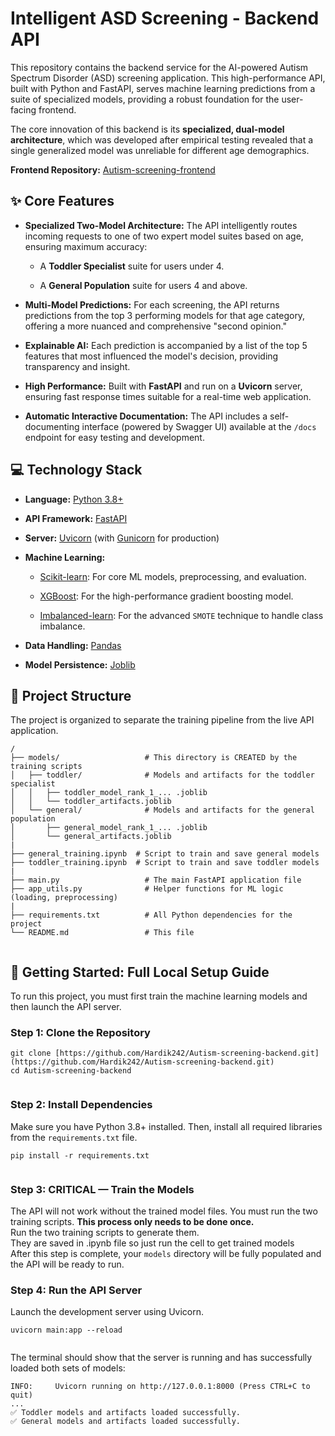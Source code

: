 <h1>Intelligent ASD Screening - Backend API</h1>
<p>This repository contains the backend service for the AI-powered Autism Spectrum Disorder (ASD) screening application.
      This high-performance API, built with Python and FastAPI, serves machine learning predictions from a suite of
      specialized models, providing a robust foundation for the user-facing frontend.</p>
<p>The core innovation of this backend is its <strong>specialized, dual-model architecture</strong>, which was developed
      after empirical testing revealed that a single generalized model was unreliable for different age demographics.
</p>
<p><strong>Frontend Repository:</strong> <a
            href="https://github.com/Hardik242/Autism-screening-frontend"
            title="null">Autism-screening-frontend</a></p>
<h2>✨ Core Features</h2>
<ul>
      <li>
            <p><strong>Specialized Two-Model Architecture:</strong> The API intelligently routes incoming requests to
                  one of two expert model suites based on age, ensuring maximum accuracy:</p>
            <ul>
                  <li>
                        <p>A <strong>Toddler Specialist</strong> suite for users under 4.</p>
                  </li>
                  <li>
                        <p>A <strong>General Population</strong> suite for users 4 and above.</p>
                  </li>
            </ul>
      </li>
      <li>
            <p><strong>Multi-Model Predictions:</strong> For each screening, the API returns predictions from the top 3
                  performing models for that age category, offering a more nuanced and comprehensive "second opinion."
            </p>
      </li>
      <li>
            <p><strong>Explainable AI:</strong> Each prediction is accompanied by a list of the top 5 features that most
                  influenced the model's decision, providing transparency and insight.</p>
      </li>
      <li>
            <p><strong>High Performance:</strong> Built with <strong>FastAPI</strong> and run on a
                  <strong>Uvicorn</strong> server, ensuring fast response times suitable for a real-time web
                  application.</p>
      </li>
      <li>
            <p><strong>Automatic Interactive Documentation:</strong> The API includes a self-documenting interface
                  (powered by Swagger UI) available at the <code>/docs</code> endpoint for easy testing and development.
            </p>
      </li>
</ul>
<h2>💻 Technology Stack</h2>
<ul>
      <li>
            <p><strong>Language:</strong> <a href="https://www.python.org/" title="null">Python 3.8+</a></p>
      </li>
      <li>
            <p><strong>API Framework:</strong> <a href="https://fastapi.tiangolo.com/" title="null">FastAPI</a></p>
      </li>
      <li>
            <p><strong>Server:</strong> <a href="https://www.uvicorn.org/" title="null">Uvicorn</a> (with <a
                        href="https://gunicorn.org/" title="null">Gunicorn</a> for production)</p>
      </li>
      <li>
            <p><strong>Machine Learning:</strong></p>
            <ul>
                  <li>
                        <p><a href="https://scikit-learn.org/" title="null">Scikit-learn</a>: For core ML models,
                              preprocessing, and evaluation.</p>
                  </li>
                  <li>
                        <p><a href="https://xgboost.ai/" title="null">XGBoost</a>: For the high-performance gradient
                              boosting model.</p>
                  </li>
                  <li>
                        <p><a href="https://imbalanced-learn.org/stable/" title="null">Imbalanced-learn</a>: For the
                              advanced <code>SMOTE</code> technique to handle class imbalance.</p>
                  </li>
            </ul>
      </li>
      <li>
            <p><strong>Data Handling:</strong> <a href="https://pandas.pydata.org/" title="null">Pandas</a></p>
      </li>
      <li>
            <p><strong>Model Persistence:</strong> <a href="https://joblib.readthedocs.io/en/latest/"
                        title="null">Joblib</a></p>
      </li>
</ul>
<h2>📂 Project Structure</h2>
<p>The project is organized to separate the training pipeline from the live API application.</p>
<pre><code>/
├── models/                   # This directory is CREATED by the training scripts
│   ├── toddler/              # Models and artifacts for the toddler specialist
│   │   ├── toddler_model_rank_1_... .joblib
│   │   └── toddler_artifacts.joblib
│   └── general/              # Models and artifacts for the general population
│       ├── general_model_rank_1_... .joblib
│       └── general_artifacts.joblib
|
├── general_training.ipynb  # Script to train and save general models
├── toddler_training.ipynb  # Script to train and save toddler models
|
├── main.py                   # The main FastAPI application file
├── app_utils.py              # Helper functions for ML logic (loading, preprocessing)
|
├── requirements.txt          # All Python dependencies for the project
└── README.md                 # This file
<br class="ProseMirror-trailingBreak"></code></pre>
<h2>🚀 Getting Started: Full Local Setup Guide</h2>
<p>To run this project, you must first train the machine learning models and then launch the API server.</p>
<h3><strong>Step 1: Clone the Repository</strong></h3>
<pre><code>git clone [https://github.com/Hardik242/Autism-screening-backend.git](https://github.com/Hardik242/Autism-screening-backend.git)
cd Autism-screening-backend
<br class="ProseMirror-trailingBreak"></code></pre>
<h3><strong>Step 2: Install Dependencies</strong></h3>
<p>Make sure you have Python 3.8+ installed. Then, install all required libraries from the <code>requirements.txt</code>
      file.</p>
<pre><code>pip install -r requirements.txt
<br class="ProseMirror-trailingBreak"></code></pre>
<h3><strong>Step 3: CRITICAL — Train the Models</strong></h3>
<p>The API will not work without the trained model files. You must run the two training scripts. <strong>This process only needs to be done once.</strong></br>
Run the two training scripts to generate them. </br>They are saved in .ipynb file so just run the cell to get trained models
</br>After this step is complete, your <code>models</code> directory will be fully populated and the API will be ready to
      run.</p>
<h3><strong>Step 4: Run the API Server</strong></h3>
<p>Launch the development server using Uvicorn.</p>
<pre><code>uvicorn main:app --reload
<br class="ProseMirror-trailingBreak"></code></pre>
<p>The terminal should show that the server is running and has successfully loaded both sets of models:</p>
<pre><code>INFO:     Uvicorn running on http://127.0.0.1:8000 (Press CTRL+C to quit)
...
✅ Toddler models and artifacts loaded successfully.
✅ General models and artifacts loaded successfully.
<br class="ProseMirror-trailingBreak"></code></pre>